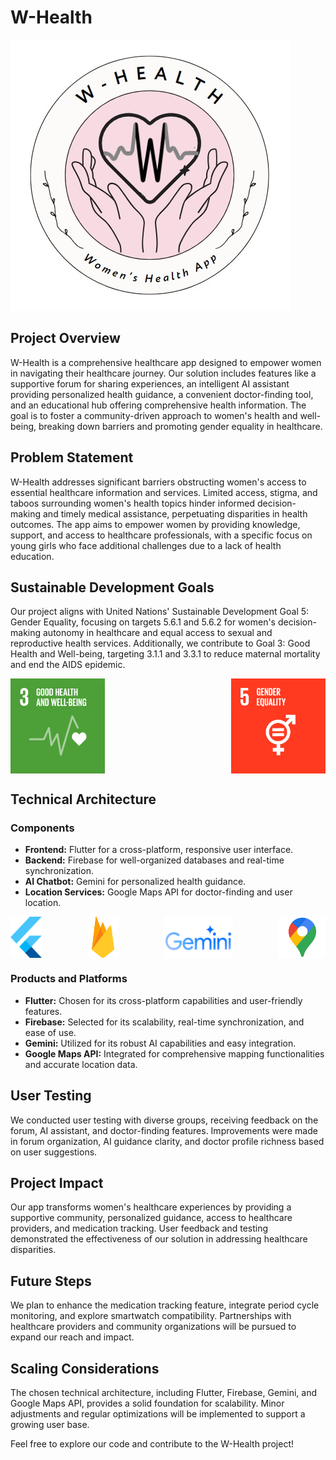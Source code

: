 # W-Health
![Alt text](README_assets/logo.jpeg)
## Project Overview

W-Health is a comprehensive healthcare app designed to empower women in navigating their healthcare journey. Our solution includes features like a supportive forum for sharing experiences, an intelligent AI assistant providing personalized health guidance, a convenient doctor-finding tool, and an educational hub offering comprehensive health information. The goal is to foster a community-driven approach to women's health and well-being, breaking down barriers and promoting gender equality in healthcare.

## Problem Statement

W-Health addresses significant barriers obstructing women's access to essential healthcare information and services. Limited access, stigma, and taboos surrounding women's health topics hinder informed decision-making and timely medical assistance, perpetuating disparities in health outcomes. The app aims to empower women by providing knowledge, support, and access to healthcare professionals, with a specific focus on young girls who face additional challenges due to a lack of health education.

## Sustainable Development Goals

Our project aligns with United Nations' Sustainable Development Goal 5: Gender Equality, focusing on targets 5.6.1 and 5.6.2 for women's decision-making autonomy in healthcare and equal access to sexual and reproductive health services. Additionally, we contribute to Goal 3: Good Health and Well-being, targeting 3.1.1 and 3.3.1 to reduce maternal mortality and end the AIDS epidemic.

<div style="display: flex; justify-content: space-between;">
    <img src="README_assets/E_GIF_03.gif" alt="Image 1" style="width: 30%;">
    <img src="README_assets/E_GIF_05.gif" alt="Image 2" style="width: 30%;">
</div>


## Technical Architecture

### Components
- **Frontend:** Flutter for a cross-platform, responsive user interface.
- **Backend:** Firebase for well-organized databases and real-time synchronization.
- **AI Chatbot:** Gemini for personalized health guidance.
- **Location Services:** Google Maps API for doctor-finding and user location.

<div style="display: flex; justify-content: space-between;">
    <img src="README_assets/flutter.png" alt="Image 2" style="width: 10%;">
    <img src="README_assets/firebase_logo_icon_171157.png" alt="Image 1" style="width: 10%;">
    <img src="README_assets/Gemini-Logo.png" alt="Image 4" style="width: 22%;">
    <img src="README_assets/GoogleMaps-Icon-alone-1.webp" alt="Image 5" style="width: 15%;">
</div>

### Products and Platforms
- **Flutter:** Chosen for its cross-platform capabilities and user-friendly features.
- **Firebase:** Selected for its scalability, real-time synchronization, and ease of use.
- **Gemini:** Utilized for its robust AI capabilities and easy integration.
- **Google Maps API:** Integrated for comprehensive mapping functionalities and accurate location data.

## User Testing

We conducted user testing with diverse groups, receiving feedback on the forum, AI assistant, and doctor-finding features. Improvements were made in forum organization, AI guidance clarity, and doctor profile richness based on user suggestions.


## Project Impact

Our app transforms women's healthcare experiences by providing a supportive community, personalized guidance, access to healthcare providers, and medication tracking. User feedback and testing demonstrated the effectiveness of our solution in addressing healthcare disparities.

## Future Steps

We plan to enhance the medication tracking feature, integrate period cycle monitoring, and explore smartwatch compatibility. Partnerships with healthcare providers and community organizations will be pursued to expand our reach and impact.

## Scaling Considerations

The chosen technical architecture, including Flutter, Firebase, Gemini, and Google Maps API, provides a solid foundation for scalability. Minor adjustments and regular optimizations will be implemented to support a growing user base.

Feel free to explore our code and contribute to the W-Health project!
